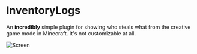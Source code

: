 # InventoryLogs

An **incredibly** simple plugin for showing who steals what from the creative game mode in Minecraft.
It's not customizable at all.

![Screen](https://i.imgur.com/XHHnYwn.png)